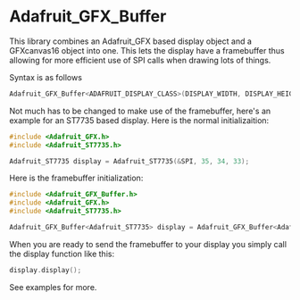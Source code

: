 # Adafruit_GFX_Buffer
This library combines an Adafruit_GFX based display object and a GFXcanvas16 object into one.
This lets the display have a framebuffer thus allowing for more efficient use of SPI calls when drawing lots of things.

Syntax is as follows

```c++
Adafruit_GFX_Buffer<ADAFRUIT_DISPLAY_CLASS>(DISPLAY_WIDTH, DISPLAY_HEIGHT, DISPLAY_CONSTRUCTOR);
```

Not much has to be changed to make use of the framebuffer, here's an example for an ST7735 based display. 
Here is the normal initializaition:

```c++
#include <Adafruit_GFX.h>
#include <Adafruit_ST7735.h>

Adafruit_ST7735 display = Adafruit_ST7735(&SPI, 35, 34, 33);
```

Here is the framebuffer initialization:

```c++
#include <Adafruit_GFX_Buffer.h>
#include <Adafruit_GFX.h>
#include <Adafruit_ST7735.h>

Adafruit_GFX_Buffer<Adafruit_ST7735> display = Adafruit_GFX_Buffer<Adafruit_ST7735>(80, 160,  Adafruit_ST7735(&SPI, 35, 34, 33)  );
```

When you are ready to send the framebuffer to your display you simply call the display function like this:

```c++
display.display();
```

See examples for more.
